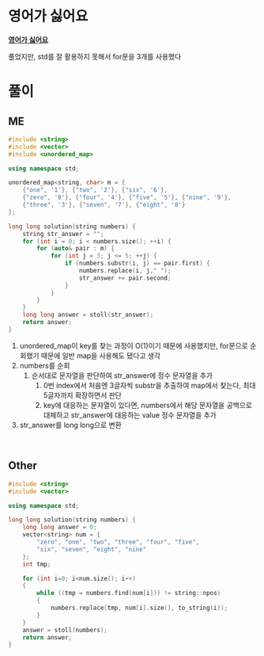 # 영어가 싫어요
**[영어가 싫어요](https://school.programmers.co.kr/learn/courses/30/lessons/120894)**   

풀었지만, std를 잘 활용하지 못해서 for문을 3개를 사용했다   

# 풀이
## ME
```cpp
#include <string>
#include <vector>
#include <unordered_map>

using namespace std;

unordered_map<string, char> m = {
    {"one", '1'}, {"two", '2'}, {"six", '6'}, 
    {"zero", '0'}, {"four", '4'}, {"five", '5'}, {"nine", '9'}, 
    {"three", '3'}, {"seven", '7'}, {"eight", '8'}
};

long long solution(string numbers) {
    string str_answer = "";
    for (int i = 0; i < numbers.size(); ++i) {
        for (auto& pair : m) {
            for (int j = 3; j <= 5; ++j) {
                if (numbers.substr(i, j) == pair.first) {
                    numbers.replace(i, j," ");
                    str_answer += pair.second;
                }
            }
        }
    }
    long long answer = stoll(str_answer);
    return answer;
}
```
1. unordered_map이 key를 찾는 과정이 O(1)이기 때문에 사용했지만, for문으로 순회했기 때문에 일반 map을 사용해도 됐다고 생각
2. numbers를 순회
   1. 순서대로 문자열을 판단하여 str_answer에 정수 문자열을 추가
      1. 0번 index에서 처음엔 3글자씩 substr을 추출하여 map에서 찾는다, 최대 5글자까지 확장하면서 판단
      2. key에 대응하는 문자열이 있다면, numbers에서 해당 문자열을 공백으로 대체하고 str_answer에 대응하는 value 정수 문자열을 추가
3. str_answer를 long long으로 변환

<br>

## Other
```cpp
#include <string>
#include <vector>

using namespace std;

long long solution(string numbers) {
    long long answer = 0;
    vector<string> num = {
        "zero", "one", "two", "three", "four", "five",
        "six", "seven", "eight", "nine"
    };
    int tmp;

    for (int i=0; i<num.size(); i++)
    {
        while ((tmp = numbers.find(num[i])) != string::npos)
        {
            numbers.replace(tmp, num[i].size(), to_string(i));
        }
    }
    answer = stoll(numbers);
    return answer;
}
```